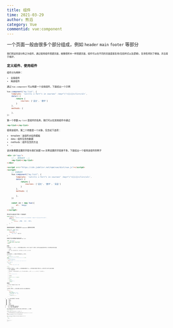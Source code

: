 ```yaml
---
title: 组件
time: 2021-03-29
author: 熊滔
category: Vue
commentid: vue:component
---
```


一个页面一般由很多个部分组成，例如 `header` `main` `footer` 等部分

<ImageView src="https://cdn.jsdelivr.net/gh/LastKnightCoder/ImgHosting2/20210328140752.png" alt="components" style="zoom:50%;" />

我们把这些部分称之为组件，通过使用组件搭建页面，就像搭积木一样搭建页面，组件可以在不同的页面直接复用(包括样式以及逻辑)，复用性得到了增强，并且易于维护。

## 定义组件、使用组件

组件分为两种：

- 全局组件
- 局部组件

通过 `Vue.component` 可以构建一个全局组件，下面给出一个示例

```javascript
Vue.component("my-list", {
    template: `<ul><li v-for="c in courses" :key="c">{{c}}</li></ul>`,
    data() {
        return {
            courses: ['语文', '数学']
        }
    },
    methods: {

    },
})
```

第一个参数 `my-list` 是组件的名称，我们可以在其他组件中通过

```html
<my-list></my-list>
```

使用该组件。第二个参数是一个对象，包含如下选项：

- template：该组件对应的模板
- data：组件包含的数据
- methods：组件包含的方法
- ...

该对象需要设置的字段与我们创建  `Vue` 实例设置的字段差不多。下面给出一个使用该组件的例子

```html
<div id="app">
    <!-- 使用组件 -->
    <my-list></my-list>
</div>

<script src="https://cdn.jsdelivr.net/npm/vue/dist/vue.js"></script>
<script>
    // 创建组件
    Vue.component("my-list", {
        template: `<ul><li v-for="c in courses" :key="c">{{c}}</li></ul>`,
        data() {
            return {
                courses: ['语文', '数学', '英语']
            }
        },
        methods: {

        },
    })

    const vm = new Vue({
        el: '#app'
    })
</script>
```

<ImageView src="https://cdn.jsdelivr.net/gh/LastKnightCoder/ImgHosting2/20210328142601.png" alt="image-20210328142540521" style="zoom:50%;" />

我们还可以通过如下声明一个局部组件

```javascript
const myList = {
    template: `<ul><li v-for="c in courses" :key="c">{{c}}</li></ul>`,
    data() {
        return {
            courses: ['物理', '化学', '生物']
        }
    },
}
```

要使用局部组件，需要事先在 `components` 属性进行声明

```javascript
const vm = new Vue({
    el: '#app',
    components: {
        "my-list": myList
    }
})
```

这样才可以在模板中使用组件 `my-list`

```html
<div id="app">
    <my-list></my-list>
</div>
```

<ImageView src="https://cdn.jsdelivr.net/gh/LastKnightCoder/ImgHosting2/20210328143258.png" alt="image-20210328143258065" style="zoom:50%;" />

## props

在上面我们创建一个 `my-list` 组件，`my-list` 组件展示的数据是在其内部的 `data` 中定义的，但是它作为一个通用组件，它展示的内容应该由使用该组件的组件传入，本节讲述的便是如何向组件传入数据。

> **父子组件**
>
> 如果一个组件 `A` 在其内部使用了组件 `B` ，那么我们就称 `A` 是 `B` 的父组件，`B` 是 `A` 的子组件。
>

### 传递数据

如果我们想要给组件 `my-list` 传入数据，我们需要通过属性 (props) 进行传入

```html
<div id="app">
    <!-- 传递数据 -->
    <my-list :courses="courses"></my-list>
</div>
<script src="https://cdn.jsdelivr.net/npm/vue/dist/vue.js"></script>
<script>
Vue.component('my-list', {
    // 在 props 中声明接收的数据
    props: ['courses'],
    template: `<ul><li v-for="c in courses" :key="c">{{c}}</li></ul>`
})

const vm = new Vue({
    el: "#app",
    data() {
        return {
            courses: ['语文', '数学', '英语']
        }
    },
})
</script>
```

在上面的代码中，我们通过为 `my-list` 组件的 `courses` 属性绑定数据来传递数据，而在 `my-list` 组件中要使用传入的数据，则需要在它的 `props` 属性中进行声明，这样才可以使用传入的数据。

> **传递一个对象的所有属性**
>
> 如果你想要将一个对象的所有属性都作为 prop 传入，你可以使用不带参数的 `v-bind` (取代 `v-bind:prop-name`)。例如，对于一个给定的对象 `post`：
>
> ```javascript
> post: {
>   id: 1,
>   title: 'My Journey with Vue'
> }
> ```
>
> 下面的模板：
>
> ```html
> <component v-bind="post"></component>
> ```
>
> 等价于
>
> ```html
> <component
>   :id="post.id"
>   :title="post.title"
> ></component>
> ```

### 类型检查

`props` 除了可以是一个数组以外，还可以是一个对象

```javascript
props: {
    courses: Array
}
```

上面的意思是，接收到的 `courses` 属性必须为数组。除此之外还可以对传入参数做更多的验证

```javascript
props: {
    courses: {
        type: Array,
        required: true,
        // 对象或数组默认值必须从一个函数返回
        default: function() {
            return ['物理', '化学', '生物'];
        },
        validator(value) {
            return value.length > 2
        }
    }
}
```

- type：规定传入属性的类型，可以有如下取值
  - String
  - Number
  - Boolean
  - Array
  - Object
  - Date
  - Function
  - Symbol
  - Promise
- required：是否是必须的
- default：如果不传入数据，则使用该默认值
- validator：函数，对传入的数据进行校验

如果传入的数据没有通过验证的话，就会在控制台打印错误，例如我们不向组件 `my-list` 传入数据

```html
<my-list ></my-list>
```

<ImageView src="https://cdn.jsdelivr.net/gh/LastKnightCoder/ImgHosting2/20210328194957.png" alt="image-20210328194957209" style="zoom:50%;" />

因为没有传入数据，所以使用默认值，并且因为我们要求必须传入数据 `required: true`，所以在控制台给出了一个警告。

> 注意：
>
> 1. `props` 参数的验证是在实例化组件之前，因此无法在 `default` 和 `validator` 中访问组件中定义的数据(如 `data` `computed` 等)
> 2. 注意在 JavaScript 中对象和数组是通过引用传入的，所以对于一个数组或对象类型的 `prop` 来说，在子组件中改变变更这个对象或数组本身**将会**影响到父组件的状态，所以不要在子组件中修改 `prop`

### $attrs

如果我们向组件传入了一个属性，但是在组件中并没有在 `props` 中声明这个属性，那么这个属性会被默认添加到组件的根元素上

```javascript
Vue.component('my-list', {
    template: `<div><p>my-list</p></div>`,
})
```

如上我们定义了一个全局组件，它没有在 `props` 中声明需要接收的数据，如果我们向其传递数据，那么传递的数据会被放在根元素上，也就是 `div` 元素上

```html
<div id="app">
    <my-list :title="title"></my-list>
</div>
```

```javascript
const vm = new Vue({
    el: '#app',
    data() {
        return {
            title: 'Vue'
        }
    },
})
```

<ImageView src="https://cdn.jsdelivr.net/gh/LastKnightCoder/ImgHosting2/20210328201744.png" alt="image-20210328201744565" style="zoom:50%;" />

如果不希望根元素直接继承属性，那么可以在组件的选项中设置 `inheritAttrs: false`

```javascript
Vue.component('my-list', {
    template: `<div><p>my-list</p></div>`,
    inheritAttrs: false
})
```

<ImageView src="https://cdn.jsdelivr.net/gh/LastKnightCoder/ImgHosting2/20210328201836.png" alt="image-20210328201836371" style="zoom:50%;" />

这时我们发现根元素上没有继承传入的属性了。但是我们可以通过 `$attrs` 获得父组件传入的属性，它是一个对象，我们可以自己决定将属性赋予哪个元素

```javascript
Vue.component('my-list', {
    template: `<div><p v-bind="$attrs">my-list</p></div>`,
    inheritAttrs: false
})
```

上面我们决定将所有接收到的且未在 `props` 中声明的属性全部放在 `p` 标签上

<ImageView src="https://cdn.jsdelivr.net/gh/LastKnightCoder/ImgHosting2/20210328202103.png" alt="image-20210328202103131" style="zoom:50%;" />

> 注意：在 `props` 中已经声明的属性不会在 `$attrs` 中出现。

## 自定义事件

上面讲述了父组件向子组件传递数据，那么子组件如何向父组件传递数据呢? 假设有一个父组件，它维护着一个 `courses` 的数组，它有两个子组件

- course-add：用以向 `courses` 中添加一个数据
- course-display：用以展示 `courses` 中的数据

```html
<div id="app">
    <course-add></course-add>
    <course-display :courses="courses"></course-display>
</div>
<script src="https://cdn.jsdelivr.net/npm/vue/dist/vue.js"></script>
<script>
    Vue.component('course-add', {
        template: `
			<div>
				<p><input type="text" v-model="course"></input></p>
				<p><button @click="add">添加课程</button></p>
    		</div>
		`,
        data() {
            return {
                course: ''
            }
        },
        methods: {
            add() {

            }
        },
    });

    Vue.component('course-display', {
        props: {
            courses: Array
        },
        template: `
			<ul>
				<li v-for="c in courses" :key="c">{{c}}</li>
    		</ul>
		`
    })
    const vm = new Vue({
        el: '#app',
        data() {
            return {
                courses: ['Node.js', 'Vue', 'React']
            }
        },
    })
</script>
```

<ImageView src="https://cdn.jsdelivr.net/gh/LastKnightCoder/ImgHosting2/20210328204441.png" alt="image-20210328204441061" style="zoom:50%;" />

我们希望当我们点击添加课程的按钮时，向父组件的 `courses` 添加一门课程，也就是如何将子组件的数据传递到父组件。要做到这件事情，只能通过回调函数的方式将数据传递给父组件，首先我们为组件 `course-add` 绑定一个自定义的事件

```html
<course-add @add-course="addCourse"></course-add>
```

我们为组件 `course-add` 绑定了 `add-course` 这个自定义事件，要触发该自定义事件，可通过 `this.$emit('add-course')` 触发，点我们点击按钮时我们便触发该事件，即

```javascript
// course-add
methods: {
    add() {
        // 通过第二个参数将数据传递给父组件中的 addCourse 方法
        this.$emit('add-course', this.course);
        this.course = '';
    }
}
```

因为我们为 `add-course` 这个自定义事件绑定了父组件的 `addCourse` 方法，所以当触发 `add-course` 这个自定义事件时，便会调用父组件的 `addCourse` 方法

```javascript
// 父组件
methods: {
    addCourse(course) {
        // 将子组件传递的数据加入到 courses 数组中
        this.courses.push(course);
    }
}
```

<ImageView src="https://cdn.jsdelivr.net/gh/LastKnightCoder/ImgHosting2/20210328205642.gif" alt="1" style="zoom:50%;" />

我们再次捋一捋流程：

1. 点击按钮，触发子组件的 `add` 方法
2. 在 `add` 方法中，触发自定义事件 `add-course`，并传递数据
3. 自定义事件 `add-course` 绑定的处理函数为父组件的 `addCourse` 方法
4. 在父组件的 `addCourse` 方法中我们拿到子组件传递的数据，并添加到 `courses` 中
5. 当 `courses` 数组更新时，传递给子组件 `course-display` 的数组也会更新，从而导致视图的改变

> **踩坑**：HTML 的属性大小写是**不敏感**的，会一律转化为小写。如果你为组件添加如下自定义事件 `addCourse`，那么它会被转化为小写的形式，即  `addcourse`，所以如果你通过 `this.$emit('addCourse')` 触发事件的话是不会成功的，所以一律推荐使用 `kebab-case` 的形式命名，即 `add-course`。

## 双向绑定

如果我们为组件绑定 `v-model` 时，它实际上自动绑定了 `value` 属性，以及添加了一个名为 `input` 的自定义事件

```javascript
Vue.component('base-input', {
    props: {
        value: String
    },
    template: `<input type="text" :value="value" @input="input">`,
    methods: {
        input(event) {
            this.$emit('input', event.target.value);
        }
    },
})
```

我们下面可以向使用正常表单一样使用该组件

```html
<div id="app">
    <base-input v-model="message"></base-input>
    <p>{{message}}</p>
</div>
```

```javascript
const vm = new Vue({
    el: "#app",
    data() {
        return {
            message: ''
        }
    },
})
```

<ImageView src="https://cdn.jsdelivr.net/gh/LastKnightCoder/ImgHosting2/20210328213116.gif" alt="2" style="zoom:50%;" />

因为向单选框、复选框这样的输入控件可能会将 `value` 用于不同的目的，我们可以通过 `model` 属性避免这样的冲突

```javascript
Vue.component('base-checkbox', {
    model: {
        prop: 'checked',
        event: 'change'
    },
    props: {
        checked: Boolean
    },
    template: `
        <input
        type="checkbox"
        :checked="checked"
        @change="$emit('change', change)"
        >
    `,
    methods: {
        change(event) {
            this.$emit('change', event.target.checked);
        }
    }
})
```

上面我们在 `model` 属性中声明绑定的属性为  `checked` 以及绑定的自定义事件为 `change`。

## 动态组件

我们可以通过 `<component>` 以及 `:is` 属性来动态的切换组件

```html
<div id="app">
    <input type="radio" name="component" @click="currentComponent = 'component-a'" checked>A
    <input type="radio" name="component" @click="currentComponent = 'component-b'">B
    <component :is="currentComponent"></component>
</div>
```

当我们点击单选框时，会修改 `currentComponent` 的值，而 `component` 会根据 `currentComponent` 选择展示什么组件，例如当我们点击第一个单选框时，`currentComponent` 的值会被设置为 `component-a`，因此 `<component>` 会展示 `component-a` 这个组件。在下面我们定义用到的组件

```javascript
Vue.component('component-a', {
    template: `<p>component-a</p>`
})
Vue.component('component-b', {
    template: `<p>component-b</p>`
})
const vm = new Vue({
    el: "#app",
    data() {
        return {
            currentComponent: "component-a"
        }
    },
})
```

<ImageView src="https://cdn.jsdelivr.net/gh/LastKnightCoder/ImgHosting2/20210329135906.gif" alt="3" style="zoom:50%;" />


